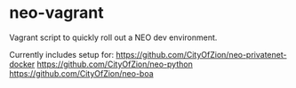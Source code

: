 # neo-vagrant
Vagrant script to quickly roll out a NEO dev environment.

Currently includes setup for:
https://github.com/CityOfZion/neo-privatenet-docker
https://github.com/CityOfZion/neo-python
https://github.com/CityOfZion/neo-boa
